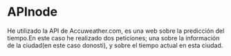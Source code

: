 APInode
=======

He utilizado la API de Accuweather.com, es una web sobre la predicción del tiempo.En este caso he realizado dos peticiones; una sobre la información de la ciudad(en este caso donosti), y sobre el tiempo actual en esta ciudad.
